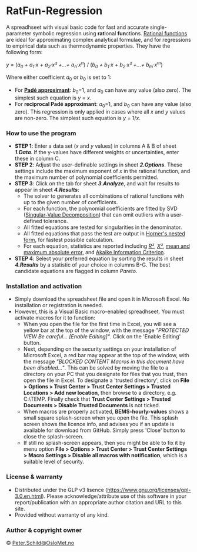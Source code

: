 # RatFun-Regression
A spreadhseet with visual basic code for fast and accurate single-parameter symbolic regression using **rat**ional **fun**ctions. [Rational functions](https://en.wikipedia.org/wiki/Rational_function) are ideal for approximating complex analytical formulae, and for regressions to empirical data such as thermodynamic properties. They have the following form:

   *y* = (*a<sub>0</sub> + a<sub>1</sub>·x + a<sub>2</sub>·x² +...+ a<sub>n</sub>·x<sup>n</sup>*) / (*b<sub>0</sub> + b<sub>1</sub>·x + b<sub>2</sub>·x² +...+ b<sub>m</sub>·x<sup>m</sup>*)

Where either coefficient *a*<sub>0</sub> or *b*<sub>0</sub> is set to 1:
- For **[Padé approximant](https://en.wikipedia.org/wiki/Pad%C3%A9_approximant)**: *b*<sub>0</sub>=1, and *a*<sub>0</sub> can have any value (also zero). The simplest such equation is
*y* = *x*.
- For **reciprocal Padé approximant**: *a*<sub>0</sub>=1, and *b*<sub>0</sub> can have any value (also zero). This regression is only applied in cases where all *x* and *y* values are non-zero. The simplest such equation is *y* = 1/*x*.

### How to use the program
- **STEP 1**: Enter a data set (*x* and *y* values) in columns A & B of sheet ***1.Data***.  If the y-values have different weights or uncertainties, enter these in column C.
- **STEP 2**: Adjust the user-definable settings in sheet ***2.Options***.  These settings include the maximum exponent of *x* in the rational function, and the maximum number of polynomial coefficients permitted.
- **STEP 3**: Click on the tab for sheet ***3.Analyze***, and wait for results to appear in sheet ***4.Results***:
  - The solver to generates all combinations of rational functions with up to the given number of coefficients.
  - For each function, the polynomial coefficients are fitted by SVD ([Singular-Value Decomposition](https://en.wikipedia.org/wiki/Singular_value_decomposition)) that can omit outliers with a user-defined tolerance.
  - All fitted equations are tested for singularities in the denominator.
  - All fitted equations that pass the test are output in [Horner's nested form](https://en.wikipedia.org/wiki/Horner%27s_method), for fastest possible calculation. 
  - For each equation, statistics are reported including *[R²](https://en.wikipedia.org/wiki/Pearson_correlation_coefficient)*, *[X²](https://en.wikipedia.org/wiki/Chi-squared_distribution)*, [mean and maximum absolute error]((https://en.wikipedia.org/wiki/Mean_absolute_error)), and [Akaike Information Criterion](https://en.wikipedia.org/wiki/Akaike_information_criterion).
- **STEP 4**: Select your preferred equation by sorting the results in sheet ***4.Results*** by a statistic of your choice in columns B-G. The best candidate equations are flagged in column *Pareto*.

### Installation and activation
- Simply download the spreadsheet file and open it in Microsoft Excel. No installation or registration is needed.
- However, this is a Visual Basic macro-enabled spreadhseet. You must activate macros for it to function: 
  - When you open the file for the first time in Excel, you will see a yellow bar at the top of the window, with the message *"PROTECTED VIEW Be careful... [Enable Editing]"*. Click on the 'Enable Editing' button. 
  - Next, depending on the security settings on your installation of Microsoft Excel, a red bar may appear at the top of the window, with the message *"BLOCKED CONTENT Macros in this document have been disabled..."*. This can be solved by moving the file to a directory on your PC that you designate for files that you trust, then open the file in Excel. To designate a 'trusted directory', click on **File > Options > Trust Center > Trust Center Settings > Trusted Locations > Add new location**, then browse to a directory, e.g. C:\TEMP\. Finally check that **Trust Center Settings > Trusted Documents > Disable Trusted Documents**  is not ticked.
  - When macros are properly activated, **BEMS-hourly-values** shows a small square splash-screen when you open the file. This splash screen shows the licence info, and advises you if an update is available for download from GitHub. Simply press 'Close' button to close the splash-screen. 
  - If still no splash-screen appears, then you might be able to fix it by menu option **File > Options > Trust Center > Trust Center Settings > Macro Settings > Disable all macros with notification**, which is a suitable level of security.
  
### License & warranty
- Distributed under the GLP v3 lisence (https://www.gnu.org/licenses/gpl-3.0.en.html). Please acknowledge/attribute use of this software in your report/publication with an appropriate author citation and URL to this site.
- Provided without warranty of any kind.

### Author & copyright owner
© Peter.Schild@OsloMet.no

